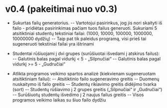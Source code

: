 # v0.4 (pakeitimai nuo v0.3)

- Sukurtas failų generatorius.
-- Vartotojui pasirinkus, jog jis nori skaityti iš failo - pridiėtas pasirinkimas pačiam tuos failus generuoti. Sukuriami 5 atsitiktiniai studentų tekstiniai failai: (1000, 10000, 100000, 1000000, 10000000 dydžių)
-- Taip pat tik paleidus programą, visi prieš tai sugeneruoti tekstiniai failai yra ištrinami

- Studentai rūšiuojami į dvi grupes (surūšiuotai išvedami į atskirus failus):
-- Galutinis balas pagal vidurkį < 5 - „Silpnučiai“
-- Galutinis balas pagal vidurkį >= 5 - „Gudručiai“

- Atlikta programos veikimo spartos analizė (kiekvienam sugeneruotam atsitiktiniam failui):
-- Atsitiktinio failo sugeneravimo greitis
-- Duomenų nuskaitymo iš failo greitis
-- Studentų rikiavimo greitis didėjimo tvarka (sort)
-- Studentų rūšiavimo į 2 grupes greitis („Silpnučiai“ ir „Gudručiai“)
-- Surūšiuotų studentų išvedimo į 2 naujus failus greitis
-- Visos programos veikimo laikas su šiuo failo dydžiu



